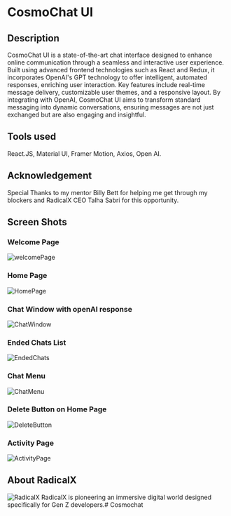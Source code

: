 # CosmoChat UI

## Description
CosmoChat UI is a state-of-the-art chat interface designed to enhance online communication through a seamless and interactive user experience. Built using advanced frontend technologies such as React and Redux, it incorporates OpenAI's GPT technology to offer intelligent, automated responses, enriching user interaction. Key features include real-time message delivery, customizable user themes, and a responsive layout. By integrating with OpenAI, CosmoChat UI aims to transform standard messaging into dynamic conversations, ensuring messages are not just exchanged but are also engaging and insightful.

## Tools used
React.JS, Material UI, Framer Motion, Axios, Open AI. 

## Acknowledgement 
Special Thanks to my mentor Billy Bett for helping me get through my blockers and RadicalX CEO Talha Sabri for this opportunity. 

## Screen Shots

### Welcome Page
![welcomePage](./src/assets/screenshots/WelcomePage.png)

### Home Page
![HomePage](./src/assets/screenshots/HomePageWithOneMessage.png)

### Chat Window with openAI response
![ChatWindow](./src/assets/screenshots/OpenAIResponse.png)

### Ended Chats List
![EndedChats](./src//assets/screenshots/EndedChatsPage.png)

### Chat Menu
![ChatMenu](./src/assets/screenshots/ChatMenu.png)

### Delete Button on Home Page
![DeleteButton](./src/assets/screenshots/DeleteButtonOnHomePage.png)

### Activity Page
![ActivityPage](./src/assets/screenshots/ActivityPage.png)

## About RadicalX
![RadicalX](https://i.imgur.com/1yxvh5u.png)
RadicalX is pioneering an immersive digital world designed specifically for Gen Z developers.# Cosmochat

